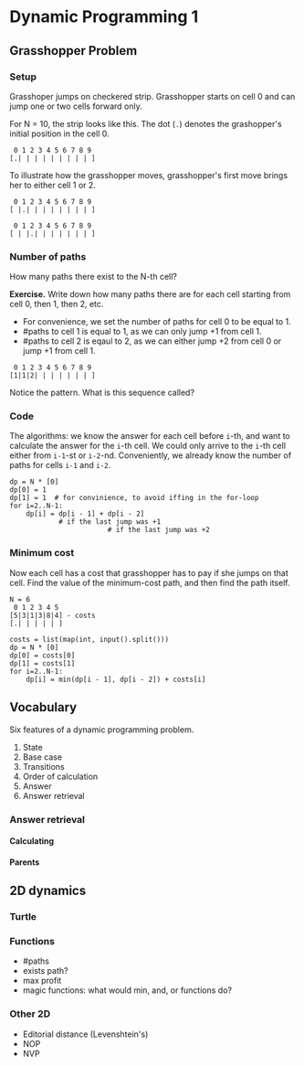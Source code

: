 # Dynamic Programming 1

## Grasshopper Problem

### Setup

Grasshoper jumps on checkered strip. Grasshopper starts on cell 0 and can jump one or two cells forward only.

For N = 10, the strip looks like this. The dot (`.`) denotes the grashopper's initial position in the cell 0.
```
 0 1 2 3 4 5 6 7 8 9
[.| | | | | | | | | ]
```

To illustrate how the grasshopper moves, grasshopper's first move brings her to either cell 1 or 2.

```
 0 1 2 3 4 5 6 7 8 9
[ |.| | | | | | | | ]

 0 1 2 3 4 5 6 7 8 9
[ | |.| | | | | | | ]
```

### Number of paths
How many paths there exist to the N-th cell?

**Exercise.** Write down how many paths there are for each cell starting from cell 0, then 1, then 2, etc.

- For convenience, we set the number of paths for cell 0 to be equal to 1.
- #paths to cell 1 is equal to 1, as we can only jump +1 from cell 1.
- #paths to cell 2 is eqaul to 2, as we can either jump +2 from cell 0 or jump +1 from cell 1.

```
 0 1 2 3 4 5 6 7 8 9
[1|1|2| | | | | | | ]
```

Notice the pattern. What is this sequence called?

### Code

The algorithms: we know the answer for each cell before `i`-th, and want to calculate the answer for the `i`-th cell.
We could only arrive to the `i`-th cell either from `i-1`-st or `i-2`-nd. Conveniently, we already know the number of paths for cells `i-1` and `i-2`.

```
dp = N * [0]
dp[0] = 1
dp[1] = 1  # for convinience, to avoid iffing in the for-loop
for i=2..N-1:
    dp[i] = dp[i - 1] + dp[i - 2]
            # if the last jump was +1
                        # if the last jump was +2
```

### Minimum cost
Now each cell has a cost that grasshopper has to pay if she jumps on that cell. Find the value of the minimum-cost path, and then find the path itself.

```
N = 6
 0 1 2 3 4 5
[5|3|1|3|8|4] - costs
[.| | | | | ]
```

```
costs = list(map(int, input().split()))
dp = N * [0]
dp[0] = costs[0]
dp[1] = costs[1]
for i=2..N-1:
    dp[i] = min(dp[i - 1], dp[i - 2]) + costs[i]
```


## Vocabulary

Six features of a dynamic programming problem.

1. State
2. Base case
3. Transitions
4. Order of calculation
5. Answer
6. Answer retrieval

### Answer retrieval

#### Calculating

#### Parents


## 2D dynamics
### Turtle
### Functions
- #paths
- exists path?
- max profit
- magic functions: what would min, and, or functions do?

### Other 2D
- Editorial distance (Levenshtein's)
- NOP
- NVP
